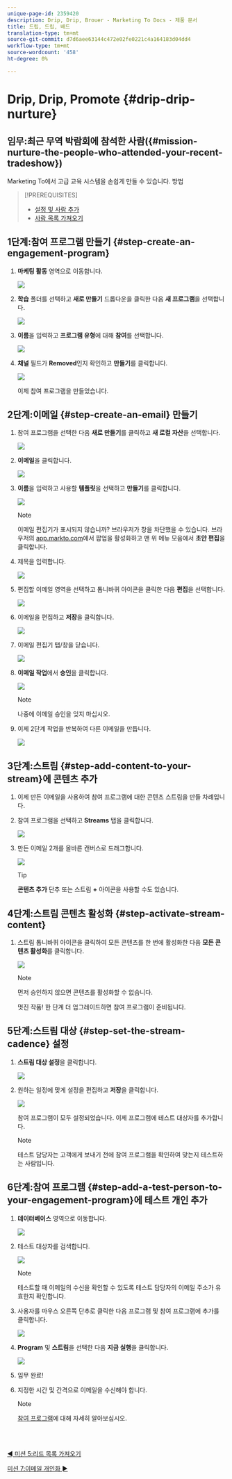 ```yaml
---
unique-page-id: 2359420
description: Drip, Drip, Brouer - Marketing To Docs - 제품 문서
title: 드립, 드립, 배드
translation-type: tm+mt
source-git-commit: d7d6aee63144c472e02fe0221c4a164183d04dd4
workflow-type: tm+mt
source-wordcount: '458'
ht-degree: 0%

---
```



# Drip, Drip, Promote {#drip-drip-nurture}

## 임무:최근 무역 박람회에 참석한 사람({#mission-nurture-the-people-who-attended-your-recent-tradeshow})

Marketing To에서 고급 교육 시스템을 손쉽게 만들 수 있습니다. 방법

>[!PREREQUISITES]
>
>* [설정 및 사람 추가](/help/marketo/getting-started/quick-wins/get-set-up-and-add-a-person.md)
>* [사람 목록 가져오기](/help/marketo/getting-started/quick-wins/import-a-list-of-people.md)


## 1단계:참여 프로그램 만들기 {#step-create-an-engagement-program}

1. **마케팅 활동** 영역으로 이동합니다.

   ![](assets/one-3.png)

1. **학습** 폴더를 선택하고 **새로 만들기** 드롭다운을 클릭한 다음 **새 프로그램**&#x200B;을 선택합니다.

   ![](assets/two-4.png)

1. **이름**&#x200B;을 입력하고 **프로그램 유형**&#x200B;에 대해 **참여**&#x200B;를 선택합니다.

   ![](assets/three-3.png)

1. **채널** 필드가 **Removed**&#x200B;인지 확인하고 **만들기**&#x200B;를 클릭합니다.

   ![](assets/four-2.png)

   이제 참여 프로그램을 만들었습니다.

## 2단계:이메일 {#step-create-an-email} 만들기

1. 참여 프로그램을 선택한 다음 **새로 만들기**&#x200B;를 클릭하고 **새 로컬 자산**&#x200B;을 선택합니다.

   ![](assets/five-3.png)

1. **이메일**&#x200B;을 클릭합니다.

   ![](assets/six-3.png)

1. **이름**&#x200B;을 입력하고 사용할 **템플릿**&#x200B;을 선택하고 **만들기**&#x200B;를 클릭합니다.

   ![](assets/seven-4.png)

   >[!NOTE]
   >
   >이메일 편집기가 표시되지 않습니까? 브라우저가 창을 차단했을 수 있습니다. 브라우저의 [app.markto.com](https://app.marketo.com)에서 팝업을 활성화하고 맨 위 메뉴 모음에서 **초안 편집**&#x200B;을 클릭합니다.

1. 제목을 입력합니다.

   ![](assets/eight-2.png)

1. 편집할 이메일 영역을 선택하고 톱니바퀴 아이콘을 클릭한 다음 **편집**&#x200B;을 선택합니다.

   ![](assets/nine-1.png)

1. 이메일을 편집하고 **저장**&#x200B;을 클릭합니다.

   ![](assets/ten-3.png)

1. 이메일 편집기 탭/창을 닫습니다.

   ![](assets/eleven-3.png)

1. **이메일 작업**&#x200B;에서 **승인**&#x200B;을 클릭합니다.

   ![](assets/twelve-2.png)

   >[!NOTE]
   >
   >나중에 이메일 승인을 잊지 마십시오.

1. 이제 2단계 작업을 반복하여 다른 이메일을 만듭니다.

   ![](assets/thirteen-2.png)

## 3단계:스트림 {#step-add-content-to-your-stream}에 콘텐츠 추가

1. 이제 만든 이메일을 사용하여 참여 프로그램에 대한 콘텐츠 스트림을 만들 차례입니다.

1. 참여 프로그램을 선택하고 **Streams** 탭을 클릭합니다.

   ![](assets/fourteen-2.png)

1. 만든 이메일 2개를 올바른 캔버스로 드래그합니다.

   ![](assets/fifteen-2.png)

   >[!TIP]
   >
   >**콘텐츠 추가** 단추 또는 스트림 **+** 아이콘을 사용할 수도 있습니다.

## 4단계:스트림 콘텐츠 활성화 {#step-activate-stream-content}

1. 스트림 톱니바퀴 아이콘을 클릭하여 모든 콘텐츠를 한 번에 활성화한 다음 **모든 콘텐츠 활성화**&#x200B;를 클릭합니다.

   ![](assets/image2014-9-24-12-3a48-3a28.png)

   >[!NOTE]
   >
   >먼저 승인하지 않으면 콘텐츠를 활성화할 수 없습니다.

   멋진 작품! 한 단계 더 업그레이드하면 참여 프로그램이 준비됩니다.

## 5단계:스트림 대상 {#step-set-the-stream-cadence} 설정

1. **스트림 대상 설정**&#x200B;을 클릭합니다.

   ![](assets/seventeen.png)

1. 원하는 일정에 맞게 설정을 편집하고 **저장**&#x200B;을 클릭합니다.

   ![](assets/image2014-9-24-12-3a49-3a5.png)

   참여 프로그램이 모두 설정되었습니다. 이제 프로그램에 테스트 대상자를 추가합니다.

   >[!NOTE]
   >
   >테스트 담당자는 고객에게 보내기 전에 참여 프로그램을 확인하여 맞는지 테스트하는 사람입니다.

## 6단계:참여 프로그램 {#step-add-a-test-person-to-your-engagement-program}에 테스트 개인 추가

1. **데이터베이스** 영역으로 이동합니다.

   ![](assets/nineteen-1.png)

1. 테스트 대상자를 검색합니다.

   ![](assets/twenty-1.png)

   >[!NOTE]
   >
   >테스트할 때 이메일의 수신을 확인할 수 있도록 테스트 담당자의 이메일 주소가 유효한지 확인합니다.

1. 사용자를 마우스 오른쪽 단추로 클릭한 다음 프로그램 및 참여 프로그램에 추가를 클릭합니다.

   ![](assets/twenty-one.png)

1. **Program** 및 **스트림**&#x200B;을 선택한 다음 **지금 실행**&#x200B;을 클릭합니다.

   ![](assets/twenty-two.png)

1. 임무 완료!

1. 지정한 시간 및 간격으로 이메일을 수신해야 합니다.

   >[!NOTE]
   >
   >[참여 프로그램](/help/marketo/product-docs/email-marketing/drip-nurturing/creating-an-engagement-program/understanding-engagement-programs.md)에 대해 자세히 알아보십시오.

<br> 

[◄ 미션 5:리드 목록 가져오기](/help/marketo/getting-started/quick-wins/import-a-list-of-people.md)

[미션 7:이메일 개인화 ►](/help/marketo/getting-started/quick-wins/personalize-an-email.md)
